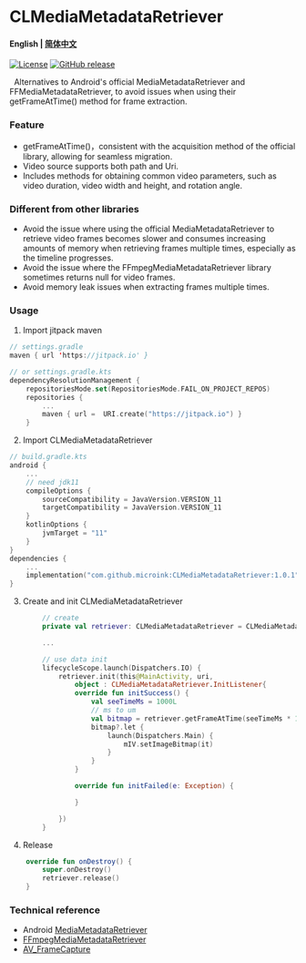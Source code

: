 # CLMediaMetadataRetriever
<h4 align="left"><strong>English</strong> | 
<a href="https://github.com/microink/CLMediaMetadataRetriever/blob/main/README_zh.md">简体中文</a></h4>
<div>

[![License](https://img.shields.io/github/license/microink/CLMediaMetadataRetriever)](https://github.com/microink/CLMediaMetadataRetriever/blob/main/LICENSE)
[![GitHub release](https://img.shields.io/github/release/microink/CLMediaMetadataRetriever)](https://github.com/microink/CLMediaMetadataRetriever/releases)

</div>
&nbsp; Alternatives to Android's official MediaMetadataRetriever and FFMediaMetadataRetriever, to avoid issues when using their getFrameAtTime() method for frame extraction.

### Feature

- getFrameAtTime()，consistent with the acquisition method of the official library, allowing for seamless migration.
- Video source supports both path and Uri.
- Includes methods for obtaining common video parameters, such as video duration, video width and height, and rotation angle.

### Different from other libraries

- Avoid the issue where using the official MediaMetadataRetriever to retrieve video frames becomes slower and consumes increasing amounts of memory when retrieving frames multiple times, especially as the timeline progresses.
- Avoid the issue where the FFmpegMediaMetadataRetriever library sometimes returns null for video frames.
- Avoid memory leak issues when extracting frames multiple times.

### Usage

1. Import jitpack maven
```kotlin
// settings.gradle
maven { url 'https://jitpack.io' }

// or settings.gradle.kts
dependencyResolutionManagement {
    repositoriesMode.set(RepositoriesMode.FAIL_ON_PROJECT_REPOS)
    repositories {
        ...
        maven { url =  URI.create("https://jitpack.io") }
    }
```
2. Import CLMediaMetadataRetriever
```kotlin
// build.gradle.kts
android {
    ...
    // need jdk11
    compileOptions {
        sourceCompatibility = JavaVersion.VERSION_11
        targetCompatibility = JavaVersion.VERSION_11
    }
    kotlinOptions {
        jvmTarget = "11"
    }
}
dependencies {
    ...
    implementation("com.github.microink:CLMediaMetadataRetriever:1.0.1")
}
```
3. Create and init CLMediaMetadataRetriever
```kotlin
        // create
        private val retriever: CLMediaMetadataRetriever = CLMediaMetadataRetriever()

        ...

        // use data init
        lifecycleScope.launch(Dispatchers.IO) {
            retriever.init(this@MainActivity, uri,
                object : CLMediaMetadataRetriever.InitListener{
                override fun initSuccess() {
                    val seeTimeMs = 1000L
                    // ms to um
                    val bitmap = retriever.getFrameAtTime(seeTimeMs * 1000)
                    bitmap?.let {
                        launch(Dispatchers.Main) {
                            mIV.setImageBitmap(it)
                        }
                    }
                }

                override fun initFailed(e: Exception) {

                }

            })
        }
```
4. Release 
```kotlin
    override fun onDestroy() {
        super.onDestroy()
        retriever.release()
    }
```

### Technical reference
- Android [MediaMetadataRetriever](https://developer.android.com/reference/android/media/MediaMetadataRetriever)
- [FFmpegMediaMetadataRetriever](https://github.com/wseemann/FFmpegMediaMetadataRetriever)
- [AV_FrameCapture](https://stackoverflow.com/questions/12772547/mediametadataretriever-getframeattime-returns-only-first-frame/60633395#60633395)